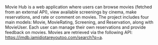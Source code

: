 Movie Hub is a web application where users can browse movies (fetched from an external API), view available screenings by cinema, make reservations, and rate or comment on movies. The project includes four main models: Movie, MovieRating, Screening, and Reservation, along with MovieUser. Each user can manage their own reservations and provide feedback on movies. Movies are retrieved via the following API: https://imdb.iamidiotareyoutoo.com/search?q=a.
